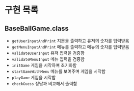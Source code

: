 # 구현 목록

## BaseBallGame.class

- `getUserInputAndPrint` 지문을 출력하고 유저의 숫자를 입력받음
- `getMenuInputAndPrint` 메뉴를 출력하고 메뉴의 숫자를 입력받음
- `validateUserInput` 유저 입력을 검증함
- `validateMenuInput` 메뉴 입력을 검증함
- `initGame` 게임을 시작하며 초기화함
- `startGameWithMenu` 메뉴를 보여주며 게임을 시작함
- `playGame` 게임을 시작함
- `checkGuess` 정답과 비교해서 출력함